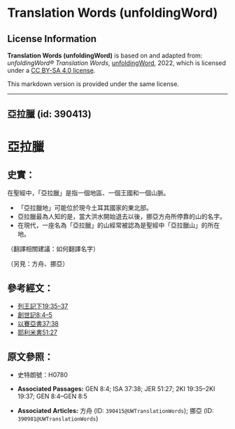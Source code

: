 # Translation Words (unfoldingWord)

## License Information

**Translation Words (unfoldingWord)** is based on and adapted from: _unfoldingWord® Translation Words_, [unfoldingWord](https://unfoldingword.org/utw), 2022, which is licensed under a [CC BY-SA 4.0 license](https://creativecommons.org/licenses/by-sa/4.0/legalcode.en).

This markdown version is provided under the same license.



--------------------------------

## 亞拉臘 (id: 390413)

亞拉臘
===

史實：
---

在聖經中，「亞拉臘」是指一個地區、一個王國和一個山脈。

* 「亞拉臘地」可能位於現今土耳其國家的東北部。
* 亞拉臘最為人知的是，當大洪水開始退去以後，挪亞方舟所停靠的山的名字。
* 在現代，一座名為「亞拉臘」的山經常被認為是聖經中「亞拉臘山」的所在地。

（翻譯相關建議：如何翻譯名字）

（另見：方舟、挪亞）

參考經文：
-----

* [列王記下19:35–37](https://ref.ly/2Kgs19:35-2Kgs19:37)
* [創世記8:4–5](https://ref.ly/Gen8:4-Gen8:5)
* [以賽亞書37:38](https://ref.ly/Isa37:38)
* [耶利米書51:27](https://ref.ly/Jer51:27)

原文參照：
-----

* 史特朗號：H0780

* **Associated Passages:** GEN 8:4; ISA 37:38; JER 51:27; 2KI 19:35–2KI 19:37; GEN 8:4–GEN 8:5
* **Associated Articles:** 方舟 (ID: `390415@UWTranslationWords`); 挪亞 (ID: `390981@UWTranslationWords`)

